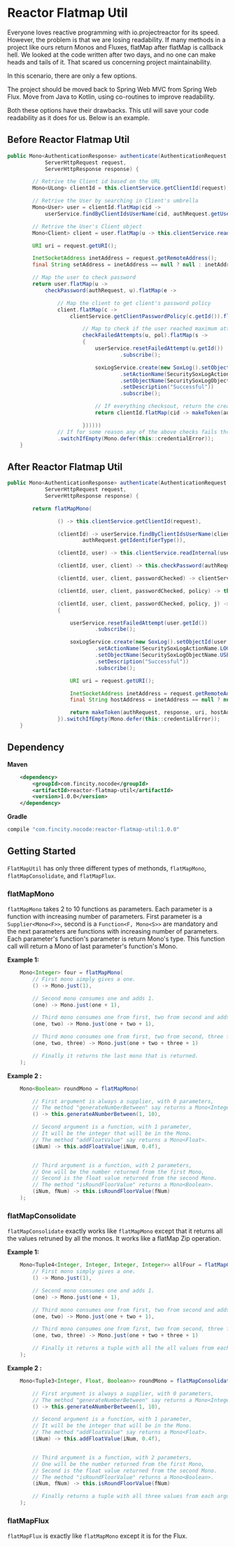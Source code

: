 # Reactor Flatmap Util

Everyone loves reactive programming with io.projectreactor for its speed. However, the problem is that we are losing readability. If many methods in a project like ours return Monos and Fluxes, flatMap after flatMap is callback hell. We looked at the code written after two days, and no one can make heads and tails of it. That scared us concerning project maintainability.

In this scenario, there are only a few options.

The project should be moved back to Spring Web MVC from Spring Web Flux.
Move from Java to Kotlin, using co-routines to improve readability.

Both these options have their drawbacks. This util will save your code readability as it does for us. Below is an example.

## Before Reactor Flatmap Util

```java
public Mono<AuthenticationResponse> authenticate(AuthenticationRequest authRequest,
            ServerHttpRequest request,
	        ServerHttpResponse response) {

        // Retrive the Client id based on the URL
		Mono<ULong> clientId = this.clientService.getClientId(request);

        // Retrive the User by searching in Client's umbrella
		Mono<User> user = clientId.flatMap(cid ->
			userService.findByClientIdsUserName(cid, authRequest.getUserName(), authRequest.getIdentifierType()));

        // Retrive the User's Client object
		Mono<Client> client = user.flatMap(u -> this.clientService.readInternal(u.getClientId()));

		URI uri = request.getURI();

		InetSocketAddress inetAddress = request.getRemoteAddress();
		final String setAddress = inetAddress == null ? null : inetAddress.getHostString();

        // Map the user to check password
		return user.flatMap(u ->
			checkPassword(authRequest, u).flatMap(e ->

                // Map the client to get client's password policy
				client.flatMap(c ->
					clientService.getClientPasswordPolicy(c.getId()).flatMap(pol ->

                        // Map to check if the user reached maximum attempts based on the policy
						checkFailedAttempts(u, pol).flatMap(s ->
						{
					        userService.resetFailedAttempt(u.getId())
					                .subscribe();

					        soxLogService.create(new SoxLog().setObjectId(u.getId())
					                .setActionName(SecuritySoxLogActionName.LOGIN)
					                .setObjectName(SecuritySoxLogObjectName.USER)
					                .setDescription("Successful"))
					                .subscribe();

                            // If everything checksout, return the created token
					        return clientId.flatMap(cid -> makeToken(authRequest, response, uri, setAddress, u, c, cid));

				        })))))
                // If for some reason any of the above checks fails throw a credential error
		        .switchIfEmpty(Mono.defer(this::credentialError));
	}
```

## After Reactor Flatmap Util

```java
public Mono<AuthenticationResponse> authenticate(AuthenticationRequest authRequest,
            ServerHttpRequest request,
	        ServerHttpResponse response) {

		return flatMapMono(

		        () -> this.clientService.getClientId(request),

		        (clientId) -> userService.findByClientIdsUserName(clientId, authRequest.getUserName(),
		                authRequest.getIdentifierType()),

		        (clientId, user) -> this.clientService.readInternal(user.getClientId()),

		        (clientId, user, client) -> this.checkPassword(authRequest, user),

		        (clientId, user, client, passwordChecked) -> clientService.getClientPasswordPolicy(client.getId()),

		        (clientId, user, client, passwordChecked, policy) -> this.checkFailedAttempts(user, policy),

		        (clientId, user, client, passwordChecked, policy, j) ->
				{

			        userService.resetFailedAttempt(user.getId())
			                .subscribe();

			        soxLogService.create(new SoxLog().setObjectId(user.getId())
			                .setActionName(SecuritySoxLogActionName.LOGIN)
			                .setObjectName(SecuritySoxLogObjectName.USER)
			                .setDescription("Successful"))
			                .subscribe();

			        URI uri = request.getURI();

			        InetSocketAddress inetAddress = request.getRemoteAddress();
			        final String hostAddress = inetAddress == null ? null : inetAddress.getHostString();

			        return makeToken(authRequest, response, uri, hostAddress, user, client, clientId);
		        }).switchIfEmpty(Mono.defer(this::credentialError));
	}
```

## Dependency

**Maven**

```xml
    <dependency>
        <groupId>com.fincity.nocode</groupId>
        <artifactId>reactor-flatmap-util</artifactId>
        <version>1.0.0</version>
    </dependency>
```

**Gradle**

```gradle
compile "com.fincity.nocode:reactor-flatmap-util:1.0.0"
```

## Getting Started

`FlatMapUtil` has only three different types of methonds, `flatMapMono`, `flatMapConsolidate`, and `flatMapFlux`.

### flatMapMono

`flatMapMono` takes 2 to 10 functions as parameters. Each parameter is a function with increasing number of parameters. First parameter is a `Supplier<Mono<F>>`, second is a `Function<F, Mono<S>>` are mandatory and the next parameters are functions with increasing number of parameters. Each parameter's function's parameter is return Mono's type. This function call will return a Mono of last parameter's function's Mono.

**Example 1:**

```Java
    Mono<Integer> four = flatMapMono(
        // First mono simply gives a one.
        () -> Mono.just(1),

        // Second mono consumes one and adds 1.
        (one) -> Mono.just(one + 1),

        // Third mono consumes one from first, two from second and adds 1.
        (one, two) -> Mono.just(one + two + 1),

        // Third mono consumes one from first, two from second, three from third and adds 1.
        (one, two, three) -> Mono.just(one + two + three + 1)

        // Finally it returns the last mono that is returned.
    );
```

**Example 2 :**

```Java
    Mono<Boolean> roundMono = flatMapMono(

        // First argument is always a supplier, with 0 parameters,
        // The method "generateNumberBetween" say returns a Mono<Integer>.
        () -> this.generateANumberBetween(1, 10),

        // Second argument is a function, with 1 parameter,
        // It will be the integer that will be in the Mono.
        // The method "addFloatValue" say returns a Mono<Float>.
        (iNum) -> this.addFloatValue(iNum, 0.4f),


        // Third argument is a function, with 2 parameters,
        // One will be the number returned from the first Mono,
        // Second is the float value returned from the second Mono.
        // The method "isRoundFloorValue" returns a Mono<Boolean>.
        (iNum, fNum) -> this.isRoundFloorValue(fNum)
    );
```

### flatMapConsolidate

`flatMapConsolidate` exactly works like `flatMapMono` except that it returns all the values retruned by all the monos. It works like a flatMap Zip operation.

**Example 1:**

```Java
    Mono<Tuple4<Integer, Integer, Integer, Integer>> allFour = flatMapConsolidate(
        // First mono simply gives a one.
        () -> Mono.just(1),

        // Second mono consumes one and adds 1.
        (one) -> Mono.just(one + 1),

        // Third mono consumes one from first, two from second and adds 1.
        (one, two) -> Mono.just(one + two + 1),

        // Third mono consumes one from first, two from second, three from third and adds 1.
        (one, two, three) -> Mono.just(one + two + three + 1)

        // Finally it returns a tuple with all the all values from each argument.
    );
```

**Example 2 :**

```Java
    Mono<Tuple3<Integer, Float, Boolean>> roundMono = flatMapConsolidate(

        // First argument is always a supplier, with 0 parameters,
        // The method "generateNumberBetween" say returns a Mono<Integer>.
        () -> this.generateANumberBetween(1, 10),

        // Second argument is a function, with 1 parameter,
        // It will be the integer that will be in the Mono.
        // The method "addFloatValue" say returns a Mono<Float>.
        (iNum) -> this.addFloatValue(iNum, 0.4f),


        // Third argument is a function, with 2 parameters,
        // One will be the number returned from the first Mono,
        // Second is the float value returned from the second Mono.
        // The method "isRoundFloorValue" returns a Mono<Boolean>.
        (iNum, fNum) -> this.isRoundFloorValue(fNum)

        // Finally returns a tuple with all three values from each argument.
    );
```

### flatMapFlux

`flatMapFlux` is exactly like `flatMapMono` except it is for the Flux.
